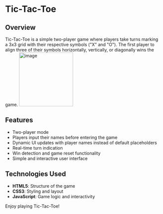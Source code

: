 # Tic-Tac-Toe

## Overview
Tic-Tac-Toe is a simple two-player game where players take turns marking a 3x3 grid with their respective symbols ("X" and "O"). The first player to align three of their symbols horizontally, vertically, or diagonally wins the game.
<img width="174" alt="image" src="https://github.com/user-attachments/assets/ec6cac00-88d7-47ea-bcfd-cc2e229ee416" />

## Features
- Two-player mode
- Players input their names before entering the game
- Dynamic UI updates with player names instead of default placeholders
- Real-time turn indication
- Win detection and game reset functionality
- Simple and interactive user interface

## Technologies Used
- **HTML5**: Structure of the game
- **CSS3**: Styling and layout
- **JavaScript**: Game logic and interactivity

Enjoy playing Tic-Tac-Toe!

